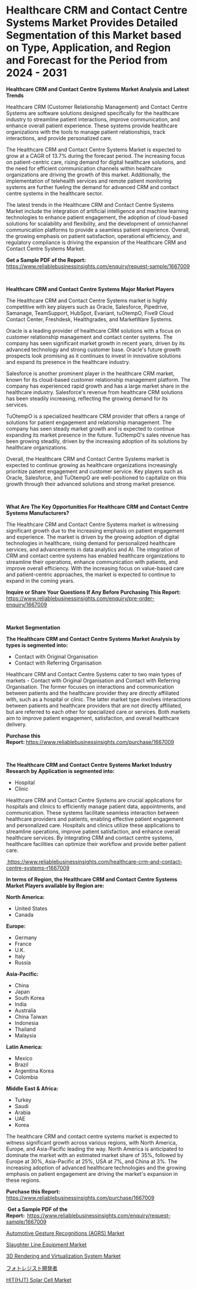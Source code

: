 <p><h1>Healthcare CRM and Contact Centre Systems Market Provides Detailed Segmentation of this Market based on Type, Application, and Region and Forecast for the Period from 2024 - 2031</h1></p><p><strong>Healthcare CRM and Contact Centre Systems Market Analysis and Latest Trends</strong></p>
<p><p>Healthcare CRM (Customer Relationship Management) and Contact Centre Systems are software solutions designed specifically for the healthcare industry to streamline patient interactions, improve communication, and enhance overall patient experience. These systems provide healthcare organizations with the tools to manage patient relationships, track interactions, and provide personalized care.</p><p>The Healthcare CRM and Contact Centre Systems Market is expected to grow at a CAGR of 13.7% during the forecast period. The increasing focus on patient-centric care, rising demand for digital healthcare solutions, and the need for efficient communication channels within healthcare organizations are driving the growth of this market. Additionally, the implementation of telehealth services and remote patient monitoring systems are further fueling the demand for advanced CRM and contact centre systems in the healthcare sector.</p><p>The latest trends in the Healthcare CRM and Contact Centre Systems Market include the integration of artificial intelligence and machine learning technologies to enhance patient engagement, the adoption of cloud-based solutions for scalability and flexibility, and the development of omnichannel communication platforms to provide a seamless patient experience. Overall, the growing emphasis on patient satisfaction, operational efficiency, and regulatory compliance is driving the expansion of the Healthcare CRM and Contact Centre Systems Market.</p></p>
<p><strong>Get a Sample PDF of the Report:&nbsp;</strong> <a href="https://www.reliablebusinessinsights.com/enquiry/request-sample/1667009">https://www.reliablebusinessinsights.com/enquiry/request-sample/1667009</a></p>
<p>&nbsp;</p>
<p><strong>Healthcare CRM and Contact Centre Systems Major Market Players</strong></p>
<p><p>The Healthcare CRM and Contact Centre Systems market is highly competitive with key players such as Oracle, Salesforce, Pipedrive, Samanage, TeamSupport, HubSpot, Evariant, tuOtempO, Five9 Cloud Contact Center, Freshdesk, Healthgrades, and MarketWare Systems. </p><p>Oracle is a leading provider of healthcare CRM solutions with a focus on customer relationship management and contact center systems. The company has seen significant market growth in recent years, driven by its advanced technology and strong customer base. Oracle's future growth prospects look promising as it continues to invest in innovative solutions and expand its presence in the healthcare industry. </p><p>Salesforce is another prominent player in the healthcare CRM market, known for its cloud-based customer relationship management platform. The company has experienced rapid growth and has a large market share in the healthcare industry. Salesforce's revenue from healthcare CRM solutions has been steadily increasing, reflecting the growing demand for its services.</p><p>TuOtempO is a specialized healthcare CRM provider that offers a range of solutions for patient engagement and relationship management. The company has seen steady market growth and is expected to continue expanding its market presence in the future. TuOtempO's sales revenue has been growing steadily, driven by the increasing adoption of its solutions by healthcare organizations.</p><p>Overall, the Healthcare CRM and Contact Centre Systems market is expected to continue growing as healthcare organizations increasingly prioritize patient engagement and customer service. Key players such as Oracle, Salesforce, and TuOtempO are well-positioned to capitalize on this growth through their advanced solutions and strong market presence.</p></p>
<p>&nbsp;</p>
<p><strong>What Are The Key Opportunities For Healthcare CRM and Contact Centre Systems Manufacturers?</strong></p>
<p><p>The Healthcare CRM and Contact Centre Systems market is witnessing significant growth due to the increasing emphasis on patient engagement and experience. The market is driven by the growing adoption of digital technologies in healthcare, rising demand for personalized healthcare services, and advancements in data analytics and AI. The integration of CRM and contact centre systems has enabled healthcare organizations to streamline their operations, enhance communication with patients, and improve overall efficiency. With the increasing focus on value-based care and patient-centric approaches, the market is expected to continue to expand in the coming years.</p></p>
<p><strong>Inquire or Share Your Questions If Any Before Purchasing This Report:</strong> <a href="https://www.reliablebusinessinsights.com/enquiry/pre-order-enquiry/1667009">https://www.reliablebusinessinsights.com/enquiry/pre-order-enquiry/1667009</a></p>
<p>&nbsp;</p>
<p><strong>Market Segmentation</strong></p>
<p><strong>The Healthcare CRM and Contact Centre Systems Market Analysis by types is segmented into:</strong></p>
<p><ul><li>Contact with Original Organisation</li><li>Contact with Referring Organisation</li></ul></p>
<p><p>Healthcare CRM and Contact Centre Systems cater to two main types of markets - Contact with Original Organisation and Contact with Referring Organisation. The former focuses on interactions and communication between patients and the healthcare provider they are directly affiliated with, such as a hospital or clinic. The latter market type involves interactions between patients and healthcare providers that are not directly affiliated, but are referred to each other for specialized care or services. Both markets aim to improve patient engagement, satisfaction, and overall healthcare delivery.</p></p>
<p><strong>Purchase this Report:&nbsp;</strong><a href="https://www.reliablebusinessinsights.com/purchase/1667009">https://www.reliablebusinessinsights.com/purchase/1667009</a></p>
<p>&nbsp;</p>
<p><strong>The Healthcare CRM and Contact Centre Systems Market Industry Research by Application is segmented into:</strong></p>
<p><ul><li>Hospital</li><li>Clinic</li></ul></p>
<p><p>Healthcare CRM and Contact Centre Systems are crucial applications for hospitals and clinics to efficiently manage patient data, appointments, and communication. These systems facilitate seamless interaction between healthcare providers and patients, enabling effective patient engagement and personalized care. Hospitals and clinics utilize these applications to streamline operations, improve patient satisfaction, and enhance overall healthcare services. By integrating CRM and contact centre systems, healthcare facilities can optimize their workflow and provide better patient care.</p></p>
<p><a href="https://www.reliablebusinessinsights.com/healthcare-crm-and-contact-centre-systems-r1667009">&nbsp;https://www.reliablebusinessinsights.com/healthcare-crm-and-contact-centre-systems-r1667009</a></p>
<p><strong>In terms of Region, the Healthcare CRM and Contact Centre Systems Market Players available by Region are:</strong></p>
<p>
    <p> <strong> North America: </strong>
        <ul>
            <li>United States</li>
            <li>Canada</li>
        </ul>
        </p> 
    <p> <strong> Europe: </strong>
        <ul>
            <li>Germany</li>
            <li>France</li>
            <li>U.K.</li>
            <li>Italy</li>
            <li>Russia</li>
        </ul>
        </p> 
    <p> <strong> Asia-Pacific: </strong>
        <ul>
            <li>China</li>
            <li>Japan</li>
            <li>South Korea</li>
            <li>India</li>
            <li>Australia</li>
            <li>China Taiwan</li>
            <li>Indonesia</li>
            <li>Thailand</li>
            <li>Malaysia</li>
        </ul>
        </p> 
    <p> <strong> Latin America: </strong>
        <ul>
            <li>Mexico</li>
            <li>Brazil</li>
            <li>Argentina Korea</li>
            <li>Colombia</li>
        </ul>
        </p> 
    <p> <strong> Middle East & Africa: </strong>
        <ul>
            <li>Turkey</li>
            <li>Saudi</li>
            <li>Arabia</li>
            <li>UAE</li>
            <li>Korea</li>
        </ul>
    </p>
    </p>
<p><p>The healthcare CRM and contact centre systems market is expected to witness significant growth across various regions, with North America, Europe, and Asia-Pacific leading the way. North America is anticipated to dominate the market with an estimated market share of 35%, followed by Europe at 30%, Asia-Pacific at 25%, USA at 7%, and China at 3%. The increasing adoption of advanced healthcare technologies and the growing emphasis on patient engagement are driving the market's expansion in these regions.</p></p>
<p><strong>Purchase this Report: </strong><a href="https://www.reliablebusinessinsights.com/purchase/1667009">https://www.reliablebusinessinsights.com/purchase/1667009</a></p>
<p>&nbsp;<strong>Get a Sample PDF of the Report:&nbsp;&nbsp;</strong><a href="https://www.reliablebusinessinsights.com/enquiry/request-sample/1667009">https://www.reliablebusinessinsights.com/enquiry/request-sample/1667009</a></p>
<p><strong></strong></p>
<p><p><a href="https://github.com/bznecsdb5/Market-Research-Report-List-1/blob/main/automotive-gesture-recognitions-agrs-market.md">Automotive Gesture Recognitions (AGRS) Market</a></p><p><a href="https://www.linkedin.com/pulse/emerging-trends-slaughter-line-equipment-market-global-outlook-snhmf">Slaughter Line Equipment Market</a></p><p><a href="https://www.linkedin.com/pulse/3d-rendering-virtualization-system-market-trends-detailed-study-5umwf">3D Rendering and Virtualization System Market</a></p><p><a href="https://github.com/Andrewones2023/Market-Research-Report-List-2/blob/main/1789892176482.md">フォトレジスト開発者</a></p><p><a href="https://github.com/cheribeninsig/Market-Research-Report-List-1/blob/main/hithjt-solar-cell-market.md">HIT(HJT) Solar Cell Market</a></p></p>
